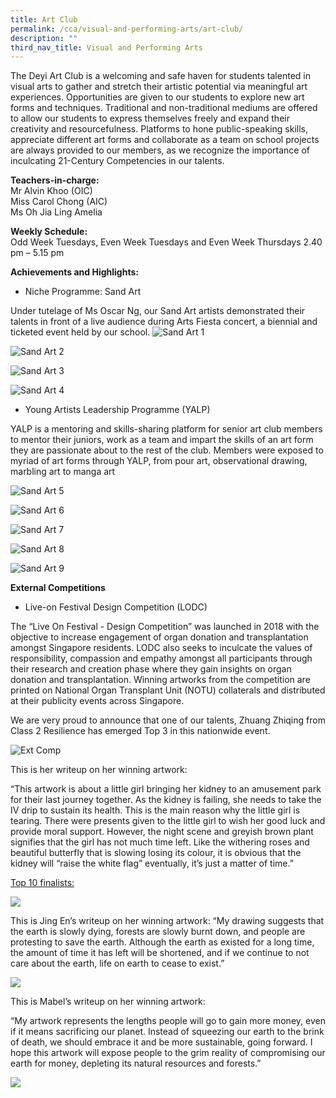 ```yaml
---
title: Art Club
permalink: /cca/visual-and-performing-arts/art-club/
description: ""
third_nav_title: Visual and Performing Arts
---
```

<!--
<img src="/images/CCA/Visual%20Perf%20Arts/Art%20Club/2022_art%20club_pic1_pag-art%20club.jpg" style="width:25%">


"Before becoming the Art club president, one of the challenges I faced was my doubts. I was lucky enough to have met my friends, despite the different classes and levels and they were very supportive. With this leadership opportunity, I grew confident and courageous to lead and guide my peers in our artistic journey together." 
<br><br> 
<strong> Yeoh Liu Ying&nbsp;(Class 404) <br> Art Club President </strong>
	


The Art Club is built on a commitment to foster and inspire the young and talented artists. Art Club provides various avenues and platforms for the holistic development of students with a common interest in Art.

Students are engaged through the different art forms such as Batik, Ceramics, Painting, Digital Art, and High Art fashion to achieve the overarching objectives of lifelong learning and character building.

This mix of traditional and non-traditional mediums allow our students to express themselves freely and expand their creativity and resourcefulness. Students in Art Club are exposed to different art styles, artists and art movements through visits to art galleries and museums whenever possible to increase students’ appreciation and awareness of Art.

Teacher-in-charge: <br>
Mr Alvin Khoo (OIC) <br>
Miss Carol Chong (AIC) <br>
Ms Oh Jia Ling Amelia <br>
Mr Rahim Shukor  
  
**Weekly Schedule:** <br>
Every Tuesday and Thursday 2.40 pm – 5.15 pm  
  
**Achievements and Highlights:** <br>
Sand art <br>
Bin Painting - Displayed around Tech Ghee Neighbourhood <br>
Art Movement Exhibition <br>
Art Sports Relay

**National Day Exhibition**
<u><strong> 1.  ARTs Club National Day Standees (with collaboration with Cheng San CC) displayed opposite Nanyang&nbsp; Polytechnic </strong></u>

![National Day Exhibition](/images/art%20club.jpg)

<u><strong> 2. Racial Harmony Day Standees in School </strong></u>
	
![](/images/ART%20CLUB%20%208.jpeg)


<u> <strong> 3.&nbsp;The following students won the grand prize in the ‘My Home My Town’ drawing contest organized by Toa Payoh&nbsp;Central&nbsp;Community in Aug 2021 </strong></u>

<figure>  
<img src="/images/CCA/Visual%20Perf%20Arts/Art%20Club/ART%20CLUB%20%202.jpeg">  
	<figcaption> <strong> Nelly Khoo Shi Xuan </strong>&nbsp;(Class 2 Integrity) </figcaption>  
</figure>


<figure>  
<img src="/images/ART%20CLUB%20%203.jpeg">  
	<figcaption> <strong> Jesslyn Laurencia Oktavianto&nbsp;</strong>&nbsp;(Class 303) </figcaption>  
</figure>


<!--<iframe src="https://docs.google.com/presentation/d/e/2PACX-1vSo7yhX8NuBa6XLzzRkzDh46pHlud8M-5SU48rfsejN8WuAVT5o05VjlC-yCsJOIMvyn46fwSLc7xTu/embed?start=false&amp;loop=true&amp;delayms=10000" frameborder="0" width="600" height="500" allowfullscreen="true"></iframe>

Code retain for learning at a later stage. WCK
-->




The Deyi Art Club is a welcoming and safe haven for students talented in visual arts to gather and stretch their artistic potential via meaningful art experiences. Opportunities are given to our students to explore new art forms and techniques. Traditional and non-traditional mediums are offered to allow our students to express themselves freely and expand their creativity and resourcefulness. Platforms to hone public-speaking skills, appreciate different art forms and collaborate as a team on school projects are always provided to our members, as we recognize the importance of inculcating 21-Century Competencies in our talents. 

**Teachers-in-charge:**  
Mr Alvin Khoo (OIC)  
Miss Carol Chong (AIC)  
Ms Oh Jia Ling Amelia  
  

**Weekly Schedule:**  
Odd Week Tuesdays, Even Week Tuesdays and Even Week Thursdays
2.40 pm – 5.15 pm

**Achievements and Highlights:**
* Niche Programme: Sand Art 

Under tutelage of Ms Oscar Ng, our Sand Art artists demonstrated their talents in front of a live audience during Arts Fiesta concert, a biennial and ticketed event held by our school.
![Sand Art 1](/images/CCA/Visual%20Perf%20Arts/Art%20Club/2023%20art%20club%20pic01.png)

![Sand Art 2](/images/CCA/Visual%20Perf%20Arts/Art%20Club/2023%20art%20club%20pic02.png)

![Sand Art 3](/images/CCA/Visual%20Perf%20Arts/Art%20Club/2023%20art%20club%20pic03.png)

![Sand Art 4](/images/CCA/Visual%20Perf%20Arts/Art%20Club/2023%20art%20club%20pic04.png)

* Young Artists Leadership Programme (YALP)

YALP is a mentoring and skills-sharing platform for senior art club members to mentor their juniors, work as a team and impart the skills of an art form they are passionate about to the rest of the club.  Members were exposed to myriad of art forms through YALP, from pour art, observational drawing, marbling art to manga art

![Sand Art 5](/images/CCA/Visual%20Perf%20Arts/Art%20Club/2023%20art%20club%20pic05.png)

![Sand Art 6](/images/CCA/Visual%20Perf%20Arts/Art%20Club/2023%20art%20club%20pic06.png)

![Sand Art 7](/images/CCA/Visual%20Perf%20Arts/Art%20Club/2023%20art%20club%20pic07.png)

![Sand Art 8](/images/CCA/Visual%20Perf%20Arts/Art%20Club/2023%20art%20club%20pic08.png)

![Sand Art 9](/images/CCA/Visual%20Perf%20Arts/Art%20Club/2023%20art%20club%20pic09.png)

**External Competitions**

* Live-on Festival Design Competition (LODC)

The “Live On Festival - Design Competition” was launched in 2018 with the objective to increase engagement of organ donation and transplantation amongst Singapore residents. LODC also seeks to inculcate the values of responsibility, compassion and empathy amongst all participants through their research and creation phase where they gain insights on organ donation and transplantation. Winning artworks from the competition are printed on National Organ Transplant Unit (NOTU) collaterals and distributed at their publicity events across Singapore.

We are very proud to announce that one of our talents, Zhuang Zhiqing from Class 2 Resilience has emerged Top 3 in this nationwide event.

![Ext Comp](/images/CCA/Visual%20Perf%20Arts/Art%20Club/2023%20art%20club%20pic10.png)

This is her writeup on her winning artwork:

“This artwork is about a little girl bringing her kidney to an amusement park for their last journey together. As the kidney is failing, she needs to take the IV drip to sustain its health. This is the main reason why the little girl is tearing. There were presents given to the little girl to wish her good luck and provide moral support. However, the night scene and greyish brown plant signifies that the girl has not much time left. Like the withering roses and beautiful butterfly that is slowing losing its colour, it is obvious that the kidney will “raise the white flag” eventually, it’s just a matter of time.”

<u>Top 10 finalists:</u>

![](/images/CCA/Visual%20Perf%20Arts/Art%20Club/2023%20art%20club%20pic11.png)

This is Jing En’s writeup on her winning artwork:
“My drawing suggests that the earth is slowly dying, forests are slowly burnt down, and people are protesting to save the earth. Although the earth as existed for a long time, the amount of time it has left will be shortened, and if we continue to not care about the earth, life on earth to cease to exist.”  

![](/images/CCA/Visual%20Perf%20Arts/Art%20Club/2023%20art%20club%20pic12.png)

This is Mabel’s writeup on her winning artwork:

“My artwork represents the lengths people will go to gain more money, even if it means sacrificing our planet. Instead of squeezing our earth to the brink of death, we should embrace it and be more sustainable, going forward. I hope this artwork will expose people to the grim reality of compromising our earth for money, depleting its natural resources and forests.”


![](/images/CCA/Visual%20Perf%20Arts/Art%20Club/2023%20art%20club%20pic13.png)







